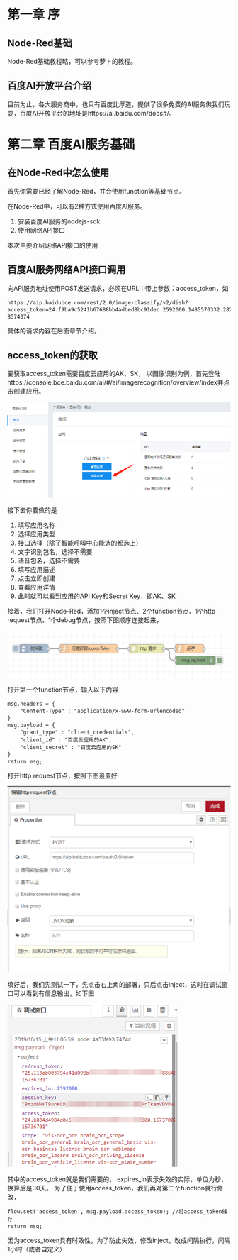 # 第一章 序

## Node-Red基础
Node-Red基础教程略，可以参考萝卜的教程。

## 百度AI开放平台介绍
目前为止，各大服务商中，也只有百度比厚道，提供了很多免费的AI服务供我们玩耍，百度AI开放平台的地址是https://ai.baidu.com/docs#/。

# 第二章 百度AI服务基础

## 在Node-Red中怎么使用
首先你需要已经了解Node-Red，并会使用function等基础节点。

在Node-Red中，可以有2种方式使用百度AI服务。
1. 安装百度AI服务的nodejs-sdk
2. 使用网络API接口

本次主要介绍网络API接口的使用

## 百度AI服务网络API接口调用
向API服务地址使用POST发送请求，必须在URL中带上参数：access_token，如

```
https://aip.baidubce.com/rest/2.0/image-classify/v2/dish?access_token=24.f9ba9c5241b67688bb4adbed8bc91dec.2592000.1485570332.282335-8574074
```
具体的请求内容在后面章节介绍。

## access_token的获取
要获取access_token需要百度云应用的AK、SK，
以图像识别为例，首先登陆https://console.bce.baidu.com/ai/#/ai/imagerecognition/overview/index并点击创建应用。

![image](https://raw.githubusercontent.com/Samuel-0-0/Node-Red_with_Baidu-AI_API/master/picture/01.png)

接下去你要做的是
1. 填写应用名称
2. 选择应用类型
3. 接口选择（除了智能呼叫中心能选的都选上）
4. 文字识别包名，选择不需要
5. 语音包名，选择不需要
6. 填写应用描述
7. 点击立即创建
8. 查看应用详情
9. 此时就可以看到应用的API Key和Secret Key，即AK、SK

接着，我们打开Node-Red，添加1个inject节点、2个function节点、1个http request节点、1个debug节点，按照下图顺序连接起来，

![image](https://raw.githubusercontent.com/Samuel-0-0/Node-Red_with_Baidu-AI_API/master/picture/02.png)

打开第一个function节点，输入以下内容

```
msg.headers = {
    "Content-Type" : "application/x-www-form-urlencoded"
}
msg.payload = {
    "grant_type" : "client_credentials",
    "client_id" : "百度云应用的AK",
    "client_secret" : "百度云应用的SK"
}
return msg;

```
打开http request节点，按照下图设置好

![image](https://raw.githubusercontent.com/Samuel-0-0/Node-Red_with_Baidu-AI_API/master/picture/03.png)

填好后，我们先测试一下，先点击右上角的部署，只后点击inject，这时在调试窗口可以看到有信息输出，如下图

![image](https://raw.githubusercontent.com/Samuel-0-0/Node-Red_with_Baidu-AI_API/master/picture/04.png)

其中的access_token就是我们需要的，
expires_in表示失效的实际，单位为秒，换算后是30天。
为了便于使用access_token，我们再对第二个function就行修改，

```
flow.set('access_token', msg.payload.access_token); //将access_token储存
return msg;
```
因为access_token具有时效性，为了防止失效，修改inject，改成间隔执行，间隔1小时（或者自定义）
